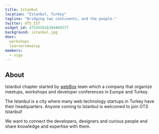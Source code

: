 ```yaml
---
title: Istanbul
location: "İstanbul, Turkey"
tagline: "Bridging two continents, and the people."
twitter: OTS_IST
widget_id: 472455816394469377
background: istanbul.jpg
does:
  workshops
  learnersmeetup
members:
  - vigo
---
```


## About

Istanbul chapter started by [webBox][1] team which a company that organize meetups,
workshops and developer conferences in Europe and Turkey.

The Istanbul is a city where many web technology startups in Turkey have their
headquarters. Anyone coming to Istanbul is welcomed to join OTS Istanbul!

We want to connect the developers, designers and curious people and share knowledge
and expertise with them.

[1]: http://webbox.io
